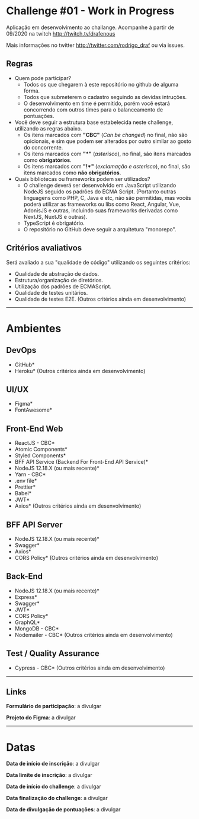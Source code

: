 # Challenge #01 - Work in Progress
Aplicação em desenvolvimento ao challange. Acompanhe à partir de 09/2020 na twitch http://twitch.tv/drafenous 

Mais informações no twitter http://twitter.com/rodrigo_draf ou via issues.

## Regras
- Quem pode participar?
  - Todos os que chegarem à este repositório no github de alguma forma.
  - Todos que submeterem o cadastro seguindo as devidas intruções.
  - O desenvolvimento em time é permitido, porém você estará concorrendo com outros times para o balanceamento de pontuações.
- Você deve seguir a estrutura base estabelecida neste challenge, utilizando as regras abaixo.
  - Os itens marcados com **"CBC"** (_Can be changed_) no final, não são opicionais, e sim que podem ser alterados por outro similar ao gosto do concorrente.
  - Os itens marcados com **"\*"** (_asterisco_), no final, são itens marcados como **obrigatórios**.
  - Os itens marcados com **"!\*"** (_exclamação e asterisco_), no final, são itens marcados como **não obrigatórios**.
- Quais bibliotecas ou frameworks podem ser utilizados?
  - O challenge deverá ser desenvolvido em JavaScript utilizando NodeJS seguido os padrões do ECMA Script. (Portanto outras linguagens como PHP, C, Java e etc, não são permitidas, mas vocês poderá utilizar as frameworks ou libs como React, Angular, Vue, AdonisJS e outras, incluindo suas frameworks derivadas como NextJS, NuxtJS e outras).
  - TypeScript é obrigatório.
  - O repositório no GitHub deve seguir a arquitetura "monorepo".

## Critérios avaliativos
Será avaliado a sua "qualidade de código" utilizando os seguintes critérios:
- Qualidade de abstração de dados.
- Estrutura/organização de diretórios.
- Utilização dos padrões de ECMAScript.
- Qualidade de testes unitários.
- Qualidade de testes E2E.
(Outros critérios ainda em desenvolvimento)
---
# Ambientes
## DevOps
- GitHub*
- Heroku*
(Outros critérios ainda em desenvolvimento)

## UI/UX
- Figma*
- FontAwesome*

## Front-End Web
- ReactJS - CBC*
- Atomic Components*
- Styled Components*
- BFF API Service (Backend For Front-End API Service)*
- NodeJS 12.18.X (ou mais recente)*
- Yarn - CBC*
- .env file*
- Prettier*
- Babel*
- JWT*
- Axios*
(Outros critérios ainda em desenvolvimento)

## BFF API Server
- NodeJS 12.18.X (ou mais recente)*
- Swagger*
- Axios*
- CORS Policy*
(Outros critérios ainda em desenvolvimento)

## Back-End
- NodeJS 12.18.X (ou mais recente)*
- Express*
- Swagger*
- JWT*
- CORS Policy*
- GraphQL*
- MongoDB - CBC*
- Nodemailer - CBC*
(Outros critérios ainda em desenvolvimento)

## Test / Quality Assurance
- Cypress - CBC*
(Outros critérios ainda em desenvolvimento)
---

## Links
**Formulário de participação**: a divulgar

**Projeto do Figma**: a divulgar

---
# Datas
**Data de início de inscrição**: a divulgar

**Data limite de inscrição**: a divulgar

**Data de início do challenge**: a divulgar

**Data finalização do challenge**: a divulgar

**Data de divulgação de pontuações**: a divulgar
